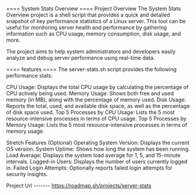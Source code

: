 ==== System Stats Overview ====
Project Overview
The System Stats Overview project is a shell script that provides a quick and detailed snapshot of key performance statistics of a Linux server. This tool can be useful for monitoring server health and performance by gathering information such as CPU usage, memory consumption, disk usage, and more.

The project aims to help system administrators and developers easily analyze and debug server performance using real-time data.

==== features ====
The server-stats.sh script provides the following performance stats:

CPU Usage: Displays the total CPU usage by calculating the percentage of CPU actively being used.
Memory Usage: Shows both free and used memory (in MB), along with the percentage of memory used.
Disk Usage: Reports the total, used, and available disk space, as well as the percentage of disk space used.
Top 5 Processes by CPU Usage: Lists the 5 most resource-intensive processes in terms of CPU usage.
Top 5 Processes by Memory Usage: Lists the 5 most resource-intensive processes in terms of memory usage.

Stretch Features (Optional)
Operating System Version: Displays the current OS version.
System Uptime: Shows how long the system has been running.
Load Average: Displays the system load average for 1, 5, and 15-minute intervals.
Logged-in Users: Displays the number of users currently logged in.
Failed Login Attempts: Optionally reports failed login attempts for security insights.


Project Url ------- https://roadmap.sh/projects/server-stats
